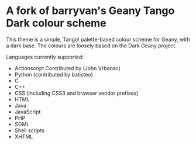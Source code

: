 # A fork of barryvan's Geany Tango Dark colour scheme
This theme is a simple, Tango! palette-based colour scheme for Geany, with a dark base. The colours are loosely based on the Dark Geany project.

Languages currently supported:

 * Actionscript Contributed by (John Vrbanac)
 * Python (contributed by batisteo)
 * C
 * C++
 * CSS (including CSS3 and browser vendor prefixes)
 * HTML
 * Java
 * JavaScript
 * PHP
 * SGML
 * Shell scripts
 * XHTML
